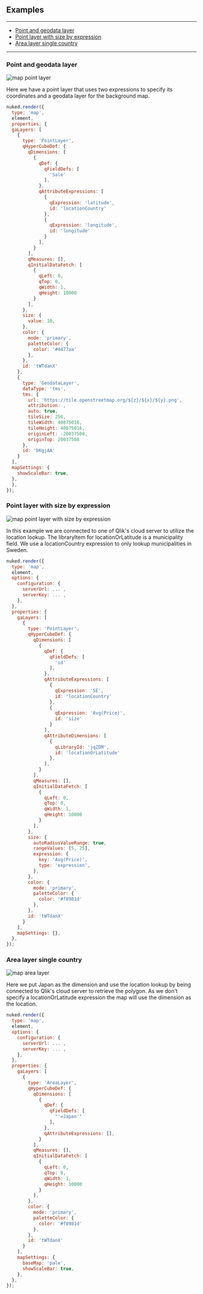 ## Examples

---

- [Point and geodata layer](#point-and-geodata-layer)
- [Point layer with size by expression](#point-layer-with-size-by-expression)
- [Area layer single country](#area-layer-single-country)

---

### Point and geodata layer

![map point layer](../assets/sn-map-point-geodata.png)

Here we have a point layer that uses two expressions to specify its coordinates and a geodata layer for the background map.

```js
nuked.render({
  type: 'map',
  element,
  properties: {
  gaLayers: [
    {
      type: 'PointLayer',
      qHyperCubeDef: {
        qDimensions: [
          {
            qDef: {
              qFieldDefs: [
                'Sale'
              ],
            },
            qAttributeExpressions: [
              {
                qExpression: 'latitude',
                id: 'locationCountry'
              },
              {
                qExpression: 'longitude',
                id: 'longitude'
              }
            ],
          }
        ],
        qMeasures: [],
        qInitialDataFetch: [
          {
            qLeft: 0,
            qTop: 0,
            qWidth: 1,
            qHeight: 10000
          }
        ],
      },
      size: {
        value: 10,
      },
      color: {
        mode: 'primary',
        paletteColor: {
          color: '#4477aa'
        },
      },
      id: 'tWTdanX'
    },
    {
      type: 'GeodataLayer',
      dataType: 'tms',
      tms: {
        url: 'https://tile.openstreetmap.org/${z}/${x}/${y}.png',
        attribution: ,
        auto: true,
        tileSize: 256,
        tileWidth: 40075016,
        tileHeight: 40075016,
        originLeft: -20037508,
        originTop: 20037508
      },
      id: 'bKgjAA'
    }
  ],
  mapSettings: {
    showScaleBar: true,
  },
  },
});
```

### Point layer with size by expression

![map point layer with size by expression](../assets/sn-map-point-layer-size.png)

In this example we are connected to one of Qlik's cloud server to utilize the location lookup. The libraryItem for locationOrLatitude is a municipality field. We use a locationCountry expression to only lookup municipalities in Sweden.

```js
nuked.render({
  type: 'map',
  element,
  options: {
    configuration: {
      serverUrl: ... ,
      serverKey: ... ,
    },
  },
  properties: {
    gaLayers: [
      {
        type: 'PointLayer',
        qHyperCubeDef: {
          qDimensions: [
            {
              qDef: {
                qFieldDefs: [
                  'id'
                ],
              },
              qAttributeExpressions: [
                {
                  qExpression: 'SE',
                  id: 'locationCountry'
                },
                {
                  qExpression: 'Avg(Price)',
                  id: 'size'
                }
              ],
              qAttributeDimensions: [
                {
                  qLibraryId: 'jqZDM',
                  id: 'locationOrLatitude'
                },
              ],
            }
          ],
          qMeasures: [],
          qInitialDataFetch: [
            {
              qLeft: 0,
              qTop: 0,
              qWidth: 1,
              qHeight: 10000
            }
          ],
        },
        size: {
          autoRadiusValueRange: true,
          rangeValues: [5, 25],
          expression: {
            key: 'Avg(Price)',
            type: 'expression',
          },
        },
        color: {
          mode: 'primary',
          paletteColor: {
            color: '#f8981d'
          },
        },
        id: 'tWTdanX'
      }
    ],
    mapSettings: {},
  },
});
```

### Area layer single country

![map area layer](../assets/sn-map-area-layer-lookup.png)

Here we put Japan as the dimension and use the location lookup by being connected to Qlik's cloud server to retrieve the polygon. As we don't specify a locationOrLatitude expression the map will use the dimension as the location.

```js
nuked.render({
  type: 'map',
  element,
  options: {
    configuration: {
      serverUrl: ... ,
      serverKey: ... ,
    },
  },
  properties: {
    gaLayers: [
      {
        type: 'AreaLayer',
        qHyperCubeDef: {
          qDimensions: [
            {
              qDef: {
                qFieldDefs: [
                  "'=Japan'"
                ],
              },
              qAttributeExpressions: [],
            }
          ],
          qMeasures: [],
          qInitialDataFetch: [
            {
              qLeft: 0,
              qTop: 0,
              qWidth: 1,
              qHeight: 10000
            }
          ],
        },
        color: {
          mode: 'primary',
          paletteColor: {
            color: '#f8981d'
          },
        },
        id: 'tWTdanX'
      }
    ],
    mapSettings: {
      baseMap: 'pale',
      showScaleBar: true,
    },
  },
});
```
